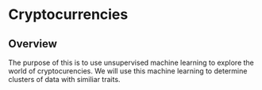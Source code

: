 # Cryptocurrencies
## Overview
The purpose of this is to use unsupervised machine learning to explore the world of cryptocurencies. We will use this machine learning to determine clusters of data with similiar traits. 